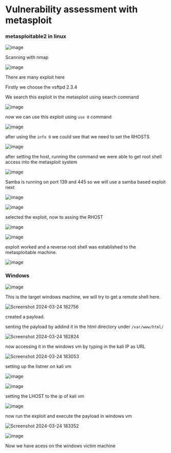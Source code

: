 # Vulnerability assessment with metasploit

### metasploitable2 in linux

![image](https://github.com/RahulMMenon011/Cyber_Security/assets/140642506/a9bf9a77-32af-45e7-90aa-c1698b60f8f1)

Scanning with nmap

![image](https://github.com/RahulMMenon011/Cyber_Security/assets/140642506/3b113f66-788d-4ca0-951a-a651959cd486)

There are many exploit here

Firstly we choose the vsftpd 2.3.4

We search this exploit in the metasploit using search command

![image](https://github.com/RahulMMenon011/Cyber_Security/assets/140642506/4b864fbd-5641-4945-8166-a1633bb48402)

now we can use this exploit using `use 0` command

![image](https://github.com/RahulMMenon011/Cyber_Security/assets/140642506/20a2fe69-3790-459b-a7ba-3cd351d92b2a)

after using the `info 0` we could see that we need to set the RHOSTS

![image](https://github.com/RahulMMenon011/Cyber_Security/assets/140642506/47f0c76e-30d1-4f76-b60f-02bce4b72d1b)

after setting the host, running the command we were able to get root shell access into the metasploit system

![image](https://github.com/RahulMMenon011/Cyber_Security/assets/140642506/ff3df00a-1db7-4b55-9d55-a0fd61490db7)

Samba is running on port 139 and 445 so we will use a samba based exploit next

![image](https://github.com/RahulMMenon011/Cyber_Security/assets/140642506/2133a185-8c95-4638-99e4-fa6559c1137c)

![image](https://github.com/RahulMMenon011/Cyber_Security/assets/140642506/3662bb63-4ad5-4a03-849a-c13e10669368)

selected the exploit, now to assing the RHOST

![image](https://github.com/RahulMMenon011/Cyber_Security/assets/140642506/b3fc7c1d-0382-48d6-a208-137b0afc53e1)

![image](https://github.com/RahulMMenon011/Cyber_Security/assets/140642506/922c63d7-b9c3-421c-bee1-3149f24cc699)

exploit worked and a reverse root shell was established to the metasploitable machine.

![image](https://github.com/RahulMMenon011/Cyber_Security/assets/140642506/db3008fc-79ea-4e1b-bdaa-038c9d21a5d8)

### Windows

![image](https://github.com/RahulMMenon011/Cyber_Security/assets/140642506/3f2eced8-0199-4121-a42f-2db93355beb6)

This is the target windows machine, we will try to get a remote shell here.

![Screenshot 2024-03-24 182756](https://github.com/RahulMMenon011/Cyber_Security/assets/140642506/c4d62a46-9ff5-4a4a-b1ba-0e5b05034fc5)

created a payload.

senting the payload by addind it in the html directory under `/var/www/html/`

![Screenshot 2024-03-24 182824](https://github.com/RahulMMenon011/Cyber_Security/assets/140642506/ebc7c7d9-c138-4633-bb75-dbd0f499700d)

now accessing it in the windows vm by typing in the kali IP as URL 

![Screenshot 2024-03-24 183053](https://github.com/RahulMMenon011/Cyber_Security/assets/140642506/dfd4a0a6-4b3c-423d-87ef-28f5854fea6d)

setting up the listner on kali vm

![image](https://github.com/RahulMMenon011/Cyber_Security/assets/140642506/4881c68e-c199-4b29-bdcb-a6e6bd7d2222)

![image](https://github.com/RahulMMenon011/Cyber_Security/assets/140642506/612bc450-cd36-4877-bcdc-ac80f29da338)

setting the LHOST to the ip of kali vm

![image](https://github.com/RahulMMenon011/Cyber_Security/assets/140642506/fc482a46-e6e0-4736-85cc-068d87b6dfc5)

now run the exploit and execute the payload in windows vm

![Screenshot 2024-03-24 183352](https://github.com/RahulMMenon011/Cyber_Security/assets/140642506/f3fdd52b-1275-4a6b-9636-c90a5e9c7106)

![image](https://github.com/RahulMMenon011/Cyber_Security/assets/140642506/4a56e2ff-c53f-4923-9eb1-67e152d0c0dc)

Now we have acess on the windows victim machine
